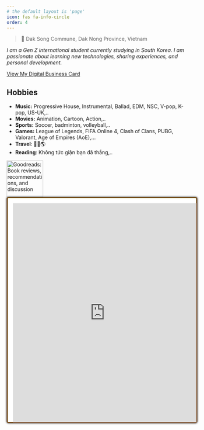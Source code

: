 ```yaml
---
# the default layout is 'page'
icon: fas fa-info-circle
order: 4
---
```

> 🏡 Dak Song Commune, Dak Nong Province, Vietnam

_I am a Gen Z international student currently studying in South Korea. I am passionate about learning new technologies, sharing experiences, and personal development._

[View My Digital Business Card](/information/)

## Hobbies

- **Music:** Progressive House, Instrumental, Ballad, EDM, NSC, V-pop, K-pop, US-UK,..
- **Movies:** Animation, Cartoon, Action,..
- **Sports:** Soccer, badminton, volleyball,..
- **Games:** League of Legends, FIFA Online 4, Clash of Clans, PUBG, Valorant, Age of Empires (AoE),...
- **Travel**: 🧳🚅🌎
- **Reading**: Không tức giận bạn đã thắng,..
<style>
    #customize-list{
        float:left;
        margin-left:20px;
        list-style:none;
    }
    #gr_updates_widget{
        float:left;
        border-radius: 5px;
        background-color:#fff;
        border:solid #683205 2px;
        -webkit-box-shadow: 0px 0px 4px 1px #595959,
        inset 0px 0px 0px 1px #7D730B;
        -moz-box-shadow: 0px 0px 4px 1px #595959,
        inset 0px 0px 0px 1px #7D730B;
        box-shadow: 0px 0px 4px 1px #595959,
        inset 0px 0px 0px 1px #7D730B;
        padding:15px 0 0px 15px;
        width:100%;
        height:600px;
    }
    #gr_updates_widget p{
        padding:0px;
        margin:0;
        font-size:14px;
    }
    #gr_footer{
		margin-bottom:0px;
		height:30px;
    }
    #gr_footer img{
        width:100px;
        float:left;
    }
</style>
<div id="gr_footer">
        <a href="https://www.goodreads.com/"><img alt="Goodreads: Book reviews, recommendations, and discussion" src="https://s.gr-assets.com/images/layout/goodreads_logo_140.png" /></a>
    </div>
<div id="gr_updates_widget">
    <iframe sandbox id="the_iframe" src="https://goodreads.com/widgets/user_update_widget?num_updates=100&user=183608996&height=900" width="100%" height="100%" frameborder="0"></iframe>
</div>
